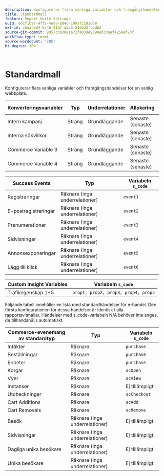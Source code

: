 ```yaml
---
description: Konfigurerar flera vanliga variabler och framgångshändelser för en vanlig webbplats.
title: Standardmall
feature: Report Suite Settings
uuid: edcf1b97-4ff2-4e98-b84c-199af2181d68
exl-id: 36aaded4-5c46-41af-a5c6-216bd2fcadb2
source-git-commit: 9057cc83881a72fa039e9398ed3daaf4259ef2bf
workflow-type: tm+mt
source-wordcount: '205'
ht-degree: 10%

---
```


# Standardmall

Konfigurerar flera vanliga variabler och framgångshändelser för en vanlig webbplats.

| Konverteringsvariabler | Typ | Underrelationer | Allokering | Förfallotid | Variabeln `s_code` |
|---|---|---|---|---|---|
| Intern kampanj | Sträng | Grundläggande | Senaste (senaste) | Besök | `evar1` |
| Interna sökvillkor | Sträng | Grundläggande | Senaste (senaste) | Besök | `evar2` |
| Commerce Variable 3 | Sträng | Grundläggande | Senaste (senaste) | Besök | `evar3` |
| Commerce Variable 4 | Sträng | Grundläggande | Senaste (senaste) | Besök | `evar4` |

| Success Events | Typ | Variabeln `s_code` |
|---|---|---|
| Registreringar | Räknare (inga underrelationer) | `event1` |
| E-postregistreringar | Räknare (inga underrelationer) | `event2` |
| Prenumerationer | Räknare (inga underrelationer) | `event3` |
| Sidvisningar | Räknare (inga underrelationer) | `event4` |
| Annonsexponeringar | Räknare (inga underrelationer) | `event5` |
| Lägg till klick | Räknare (inga underrelationer) | `event6` |

| Custom Insight Variables | Variabeln `s_code` |
|---|---|
| Trafikegenskap 1-5 | `prop1, prop2, prop3, prop4, prop5` |

Följande tabell innehåller en lista med standardhändelser för e-handel. Den första konfigurationen för dessa händelser är identisk i alla rapportsvitmallar. Händelser med s_code-variabeln N/A behöver inte anges, de tillhandahålls automatiskt.

| Commerce-evenemang av standardtyp | Typ | Variabeln `s_code` |
|---|---|---|
| Intäkter | Räknare | `purchase` |
| Beställningar | Räknare | `purchase` |
| Enheter | Räknare | `purchase` |
| Korgar | Räknare | `scOpen` |
| Vyer | Räknare | `scView` |
| Instanser | Räknare | Ej tillämpligt |
| Utcheckningar | Räknare | `scCheckout` |
| Cart Additions | Räknare | `scAdd` |
| Cart Removals | Räknare | `scRemove` |
| Besök | Räknare (inga underrelationer) | Ej tillämpligt |
| Sidvisningar | Räknare (inga underrelationer) | Ej tillämpligt |
| Dagliga unika besökare | Räknare (inga underrelationer) | Ej tillämpligt |
| Unika besökare | Räknare (inga underrelationer) | Ej tillämpligt |
